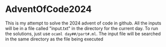# AdventOfCode2024

This is my attempt to solve the 2024 advent of code in github.
All the inputs will be in a file called "input.txt" in the directory for the current day.
To run the solutions, just use `ocaml day##/part#.ml`.
The input file will be searched in the same directory as the file being executed

